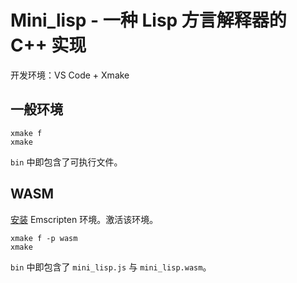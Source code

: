 # Mini_lisp - 一种 Lisp 方言解释器的 C++ 实现

开发环境：VS Code + Xmake

## 一般环境

```
xmake f
xmake
```

`bin` 中即包含了可执行文件。

## WASM

[安装](https://emscripten.org/docs/getting_started/downloads.html) Emscripten 环境。激活该环境。

```
xmake f -p wasm
xmake
```

`bin` 中即包含了 `mini_lisp.js` 与 `mini_lisp.wasm`。